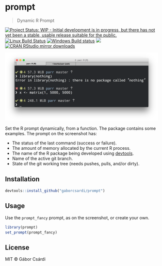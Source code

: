 
# prompt

> Dynamic R Prompt

[![Project Status: WIP - Initial development is in progress, but there has not yet been a stable, usable release suitable for the public.](http://www.repostatus.org/badges/latest/wip.svg)](http://www.repostatus.org/#wip)
[![Linux Build Status](https://travis-ci.org/gaborcsardi/prompt.svg?branch=master)](https://travis-ci.org/gaborcsardi/prompt)
[![Windows Build status](https://ci.appveyor.com/api/projects/status/github/gaborcsardi/prompt?svg=true)](https://ci.appveyor.com/project/gaborcsardi/prompt)
[![](http://www.r-pkg.org/badges/version/prompt)](http://www.r-pkg.org/pkg/prompt)
[![CRAN RStudio mirror downloads](http://cranlogs.r-pkg.org/badges/prompt)](http://www.r-pkg.org/pkg/prompt)

![](/inst/prompt-screenshot.png)

Set the R prompt dynamically, from a function. The package contains some
examples. The prompt on the screenshot has:
* The status of the last command (success or failure).
* The amount of memory allocated by the current R process.
* The name of the R package being developed using
  [devtools](https://github.com/hadley/devtools).
* Name of the active git branch.
* State of the git working tree (needs pushes, pulls, and/or dirty).

## Installation

```r
devtools::install_github("gaborcsardi/prompt")
```

## Usage

Use the `prompt_fancy` prompt, as on the screenshot, or create your own.

```r
library(prompt)
set_prompt(prompt_fancy)
```

## License

MIT © Gábor Csárdi
